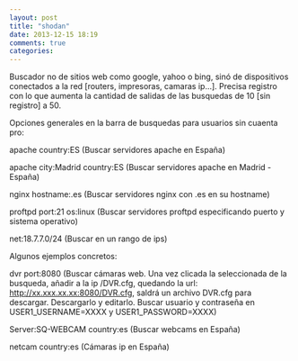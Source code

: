 ```yaml
---
layout: post
title: "shodan"
date: 2013-12-15 18:19
comments: true
categories: 
---
```

Buscador no de sitios web como google, yahoo o bing, sinó de dispositivos conectados a la red [routers, impresoras, camaras ip...]. Precisa registro con lo que aumenta la cantidad de salidas de las busquedas de 10 [sin registro] a 50.

Opciones generales en la barra de busquedas para usuarios sin cuaenta pro:

apache country:ES (Buscar servidores apache en España)

apache city:Madrid country:ES (Buscar servidores apache en Madrid - España)

nginx hostname:.es (Buscar servidores nginx con .es en su hostname)

proftpd port:21 os:linux (Buscar servidores proftpd especificando puerto y sistema operativo)

net:18.7.7.0/24 (Buscar en un rango de ips)

Algunos ejemplos concretos:

dvr port:8080 (Buscar cámaras web. Una vez clicada la seleccionada de la busqueda, añadir a la ip /DVR.cfg, quedando la url: http://xx.xxx.xx.xx:8080/DVR.cfg, saldrá un archivo DVR.cfg para descargar. Descargarlo y editarlo. Buscar usuario y contraseña en USER1_USERNAME=XXXX y USER1_PASSWORD=XXXX)

Server:SQ-WEBCAM country:es (Buscar webcams en España)

netcam country:es (Cámaras ip en España)

